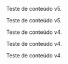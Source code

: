 ﻿Teste de conteúdo v5.

Teste de conteúdo v5.

Teste de conteúdo v4.

Teste de conteúdo v4.

Teste de conteúdo v4.


